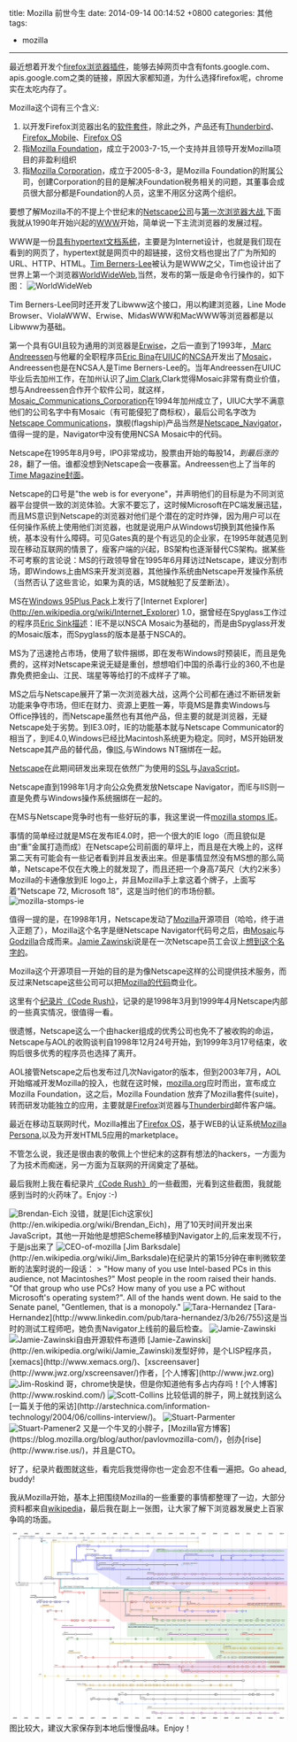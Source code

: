 title: Mozilla 前世今生
date: 2014-09-14 00:14:52 +0800
categories: 其他
tags:
- mozilla

---

最近想着开发个[firefox浏览器插件](http://liujiacai.net/gooreplacer)，能够去掉网页中含有fonts.google.com、apis.google.com之类的链接，原因大家都知道，为什么选择firefox呢，chrome实在太吃内存了。

Mozilla这个词有三个含义:

1. 以开发Firefox浏览器出名的[软件套件](http://en.wikipedia.org/wiki/Mozilla)，除此之外，产品还有[Thunderbird](http://en.wikipedia.org/wiki/Mozilla_Thunderbird)、 [Firefox_Mobile](http://en.wikipedia.org/wiki/Firefox_Mobile)、[Firefox OS](http://en.wikipedia.org/wiki/Firefox_OS)
2. 指[Mozilla Foundation](http://en.wikipedia.org/wiki/Mozilla_Foundation)，成立于2003-7-15,一个支持并且领导开发Mozilla项目的非盈利组织
3. 指[Mozilla Corporation](http://en.wikipedia.org/wiki/Mozilla_Corporation)，成立于2005-8-3，是Mozilla Foundation的附属公司，创建Corporation的目的是解决Foundation税务相关的问题，其董事会成员很大部分都是Foundation的人员，这里不用区分这两个组织。

要想了解Mozilla不的不提上个世纪末的[Netscape公司](http://en.wikipedia.org/wiki/Netscape_Communications_Corporation)与[第一次浏览器大战](http://en.wikipedia.org/wiki/Browser_wars#First_browser_war),下面我就从1990年开始兴起的[WWW](http://en.wikipedia.org/wiki/World_Wide_Web)开始，简单说一下主流浏览器的发展过程。

WWW是一份[具有hypertext文档系统](http://www.w3.org/Proposal)，主要是为Internet设计，也就是我们现在看到的网页了，hypertext就是网页中的超链接，这份文档也提出了广为所知的URL、HTTP、HTML。[Tim Berners-Lee](http://en.wikipedia.org/wiki/Tim_Berners-Lee)被认为是WWW之父，Tim也设计出了世界上第一个浏览器[WorldWideWeb](http://en.wikipedia.org/wiki/WorldWideWeb),当然，发布的第一版是命令行操作的，如下图：
<img src="http://img04.taobaocdn.com/imgextra/i4/581166664/TB2N9C8apXXXXaoXXXXXXXXXXXX_!!581166664.gif" alt="WorldWideWeb"/>

Tim Berners-Lee同时还开发了Libwww这个接口，用以构建浏览器，Line Mode Browser、ViolaWWW、Erwise、MidasWWW和MacWWW等浏览器都是以Libwww为基础。

第一个具有GUI且较为通用的浏览器是[Erwise](http://en.wikipedia.org/wiki/Erwise)，之后一直到了1993年，[ Marc Andreessen](http://en.wikipedia.org/wiki/Marc_Andreessen)与他雇的全职程序员[Eric Bina](http://en.wikipedia.org/wiki/Eric_Bina)在[UIUC](http://en.wikipedia.org/wiki/University_of_Illinois_at_Urbana-Champaign)的[NCSA](http://en.wikipedia.org/wiki/National_Center_for_Supercomputing_Applications)开发出了[Mosaic](http://en.wikipedia.org/wiki/Mosaic_%28web_browser%29)，Andreessen也是在NCSA人是Time Berners-Lee的。当年Andreessen在UIUC毕业后去加州工作，在加州认识了[Jim Clark](http://en.wikipedia.org/wiki/James_H._Clark),Clark觉得Mosaic非常有商业价值，想与Andreessen合作开个软件公司，就这样，[Mosaic_Communications_Corporation](http://en.wikipedia.org/wiki/Mosaic_Communications_Corporation)在1994年加州成立了，UIUC大学不满意他们的公司名字中有Mosaic（有可能侵犯了商标权），最后公司名字改为[Netscape Communications](http://en.wikipedia.org/wiki/Netscape)，旗舰(flagship)产品当然是[Netscape_Navigator](http://en.wikipedia.org/wiki/Netscape_Navigator)，值得一提的是，Navigator中没有使用NCSA Mosaic中的代码。

Netscape在1995年8月9号，IPO非常成功，股票由开始的每股$14，到最后涨的$28，翻了一倍。谁都没想到Netscape会一夜暴富。Andreessen也上了当年的[Time Magazine封面](http://content.time.com/time/covers/0,16641,1101960219,00.html)。

Netscape的口号是"the web is for everyone"，并声明他们的目标是为不同浏览器平台提供一致的浏览体验。大家不要忘了，这时候Microsoft在PC端发展迅猛，而且MS意识到Netscape的浏览器对他们是个潜在的定时炸弹，因为用户可以在任何操作系统上使用他们浏览器，也就是说用户从Windows切换到其他操作系统，基本没有什么障碍。可见Gates真的是个有远见的企业家，在1995年就遇见到现在移动互联网的情景了，瘦客户端的兴起，BS架构也逐渐替代CS架构。据某些不可考察的言论说：MS的行政领导曾在1995年6月拜访过Netscape，建议分割市场，即Windows上由MS来开发浏览器，其他操作系统由Netscape开发操作系统（当然否认了这些言论，如果为真的话，MS就触犯了反垄断法）。

MS在[Windows 95](http://en.wikipedia.org/wiki/Windows_95)[Plus Pack](http://en.wikipedia.org/wiki/Microsoft_Plus!)上发行了[Internet Explorer](http://en.wikipedia.org/wiki/Internet_Explorer) 1.0，据曾经在Spyglass工作过的程序员[Eric Sink](http://en.wikipedia.org/wiki/Eric_Sink)[描述](http://www.ericsink.com/Browser_Wars.html)：IE不是以NSCA Mosaic为基础的，而是由Spyglass开发的Mosaic版本，而Spyglass的版本是基于NSCA的。

MS为了迅速抢占市场，使用了软件捆绑，即在发布Windows时预装IE，而且是免费的，这样对Netscape来说无疑是重创，想想咱们中国的杀毒行业的360,不也是靠免费把金山、江民、瑞星等等给打的不成样子了嘛。

MS之后与Netscape展开了第一次浏览器大战，这两个公司都在通过不断研发新功能来争夺市场，但IE在财力、资源上更胜一筹，毕竟MS是靠卖Windows与Office挣钱的，而Netscape虽然也有其他产品，但主要的就是浏览器，无疑Netscape处于劣势。到IE3.0时，IE的功能基本就与Netscape Communicator的相当了，到IE4.0,Windows已经比Macintosh系统更为稳定。同时，MS开始研发Netscape其产品的替代品，像[IIS](http://en.wikipedia.org/wiki/Internet_Information_Server),与Windows NT捆绑在一起。

[Netscape](http://en.wikipedia.org/wiki/Netscape)在此期间研发出来现在依然广为使用的[SSL](http://en.wikipedia.org/wiki/Transport_Layer_Security)与[JavaScript](http://en.wikipedia.org/wiki/JavaScript)。

Netscape直到1998年1月才向公众免费发放Netscape Navigator，而IE与IIS则一直是免费与Windows操作系统捆绑在一起的。

在MS与Netscape竞争时也有一些好玩的事，我这里说一件[mozilla stomps IE](http://home.snafu.de/tilman/mozilla/stomps.html)。

事情的简单经过就是MS在发布IE4.0时，把一个很大的IE logo（而且貌似是由“重”金属打造而成）在Netscape公司前面的草坪上，而且是在大晚上的，这样第二天有可能会有一些记者看到并且发表出来。但是事情显然没有MS想的那么简单，Netscape不仅在大晚上的就发现了，而且还把一个身高7英尺（大约2米多）Mozilla的卡通像放到IE logo上，并且Mozilla手上拿这着个牌子，上面写着“Netscape 72, Microsoft 18”，这是当时他们的市场份额。
<img src="http://img01.taobaocdn.com/imgextra/i1/581166664/TB23EOTapXXXXarXpXXXXXXXXXX_!!581166664.jpg" alt="mozilla-stomps-ie"/>

值得一提的是，在1998年1月，Netscape发动了[Mozilla](http://en.wikipedia.org/wiki/Mozilla)开源项目（哈哈，终于进入正题了），Mozilla这个名字是继Netscape Navigator代码号之后，由[Mosaic](http://en.wikipedia.org/wiki/Mosaic_%28web_browser%29)与[Godzilla](http://en.wikipedia.org/wiki/Godzilla)合成而来。[Jamie Zawinski](http://en.wikipedia.org/wiki/Jamie_Zawinski)说是在一次Netscape员工会议上[想到这个名字的](http://www.davetitus.com/mozilla/)。

Mozilla这个开源项目一开始的目的是为像Netscape这样的公司提供技术服务，而反过来Netscape这些公司可以把[Mozilla的代码](http://www-archive.mozilla.org/hacking/coding-introduction.html)商业化。

这里有个[纪录片《Code Rush》](http://v.youku.com/v_show/id_XNjA2NDI2MTUy.html)，记录的是1998年3月到1999年4月Netscape内部的一些真实情况，很值得一看。

很遗憾，Netscape这么一个由hacker组成的优秀公司也免不了被收购的命运，Netscape与AOL的收购谈判自1998年12月24号开始，到1999年3月17号结束，收购后很多优秀的程序员也选择了离开。

AOL接管Netscape之后也发布过几次Navigator的版本，但到2003年7月，AOL开始缩减开发Mozilla的投入，也就在这时候，[mozilla.org](http://www.mozilla.org/en-US/press/mozilla-foundation.html)应时而出，宣布成立Mozilla Foundation，这之后，Mozilla Foundation 放弃了Mozilla套件(suite)，转而研发功能独立的应用，主要就是[Firefox](http://en.wikipedia.org/wiki/Firefox)浏览器与[Thunderbird](http://en.wikipedia.org/wiki/Mozilla_Thunderbird)邮件客户端。

最近在移动互联网时代，Mozilla推出了[Firefox OS](http://en.wikipedia.org/wiki/Firefox_OS)，基于WEB的认证系统[Mozilla Persona](http://en.wikipedia.org/wiki/Mozilla_Persona),以及为开发HTML5应用的marketplace。

不管怎么说，我还是很由衷的敬佩上个世纪末的这群有想法的hackers，一方面为了为技术而痴迷，另一方面为互联网的开阔奠定了基础。

最后我附上我在看纪录片[《Code Rush》](http://www.imdb.com/title/tt0499004/)的一些截图，光看到这些截图，我就能感到当时的火药味了。Enjoy :-)

<img src="http://img04.taobaocdn.com/imgextra/i4/581166664/TB2_jO2apXXXXcHXXXXXXXXXXXX_!!581166664.png" alt=" Brendan-Eich"/>
没错，就是[Eich这家伙](http://en.wikipedia.org/wiki/Brendan_Eich)，用了10天时间开发出来JavaScript，其他一开始他是想把Scheme移植到Navigator上的,后来发现不行，于是js出来了

<img src="http://img04.taobaocdn.com/imgextra/i4/581166664/TB2L4eSapXXXXbtXpXXXXXXXXXX_!!581166664.png" alt=" CEO-of-mozilla"/>
[Jim Barksdale](http://en.wikipedia.org/wiki/Jim_Barksdale)在纪录片的第15分钟在审判微软垄断的法案时说的一段话：
> "How many of you use Intel-based PCs in this audience, not Macintoshes?" Most people in the room raised their hands. "Of that group who use PCs? How many of you use a PC without Microsoft's operating system?". All of the hands went down. He said to the Senate panel, "Gentlemen, that is a monopoly."

<img src="http://img03.taobaocdn.com/imgextra/i3/581166664/TB2d4K0apXXXXX4XpXXXXXXXXXX_!!581166664.png" alt="Tara-Hernandez"/>
[Tara-Hernandez](http://www.linkedin.com/pub/tara-hernandez/3/b26/755)这是当时的测试工程师吧，她负责Navigator上线前的最后检查。

<img src="http://img02.taobaocdn.com/imgextra/i2/581166664/TB28GG4apXXXXb_XXXXXXXXXXXX_!!581166664.png" alt=" Jamie-Zawinski"/>
<img src="http://img03.taobaocdn.com/imgextra/i3/581166664/TB2w7eVapXXXXacXpXXXXXXXXXX_!!581166664.png" alt=" Jamie-Zawinski自由开源软件布道师"/>
[Jamie-Zawinski](http://en.wikipedia.org/wiki/Jamie_Zawinski)发型好帅，是个LISP程序员，[xemacs](http://www.xemacs.org/)、[xscreensaver](http://www.jwz.org/xscreensaver/)作者，[个人博客](http://www.jwz.org)

<img src="http://img02.taobaocdn.com/imgextra/i2/581166664/TB20A96apXXXXasXXXXXXXXXXXX_!!581166664.png" alt="Jim-Roskind"/>
哥，chrome快是快，但是你知道他有多占内存吗！[个人博客](http://www.roskind.com/)

<img src="http://img04.taobaocdn.com/imgextra/i4/581166664/TB2n.S1apXXXXXfXpXXXXXXXXXX_!!581166664.png" alt=" Scott-Collins"/>
比较低调的胖子，网上就找到这么[一篇关于他的采访](http://arstechnica.com/information-technology/2004/06/collins-interview/)。

<img src="http://img03.taobaocdn.com/imgextra/i3/581166664/TB2oB5QapXXXXbYXpXXXXXXXXXX_!!581166664.png" alt=" Stuart-Parmenter"/>
<img src="http://img02.taobaocdn.com/imgextra/i2/581166664/TB2e090apXXXXXxXpXXXXXXXXXX_!!581166664.png" alt=" Stuart-Pamener2"/>
又是一个牛叉的小胖子，[Mozilla官方博客](https://blog.mozilla.org/blog/author/pavlovmozilla-com/)，创办[rise](http://www.rise.us/)，并且是CTO。


好了，纪录片截图就这些，看完后我觉得你也一定会忍不住看一遍把。Go ahead, buddy!


我从Mozilla开始，基本上把围绕Mozilla的一些重要的事情都整理了一边，大部分资料都来自[wikipedia](http://en.wikipedia.org)，最后我在副上一张图，让大家了解下浏览器发展史上百家争鸣的场面。

![Timeline_of_web_browsers](/images/Timeline_of_web_browsers.svg "Timeline_of_web_browsers")
图比较大，建议大家保存到本地后慢慢品味。Enjoy！
